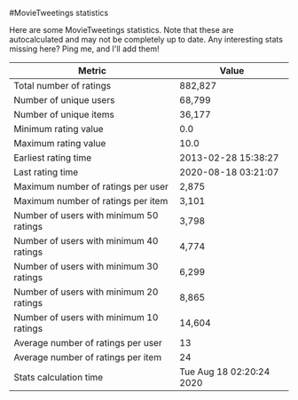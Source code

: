 #MovieTweetings statistics

Here are some MovieTweetings statistics. Note that these are autocalculated and may not be completely up to date. Any interesting stats missing here? Ping me, and I'll add them!

Metric | Value
--- | ---
Total number of ratings                 | 882,827
Number of unique users                  | 68,799
Number of unique items                  | 36,177
Minimum rating value                    | 0.0
Maximum rating value                    | 10.0
Earliest rating time                    | 2013-02-28 15:38:27
Last rating time                        | 2020-08-18 03:21:07
Maximum number of ratings per user      | 2,875
Maximum number of ratings per item      | 3,101
Number of users with minimum 50 ratings | 3,798
Number of users with minimum 40 ratings | 4,774
Number of users with minimum 30 ratings | 6,299
Number of users with minimum 20 ratings | 8,865
Number of users with minimum 10 ratings | 14,604
Average number of ratings per user      | 13
Average number of ratings per item      | 24
Stats calculation time                  | Tue Aug 18 02:20:24 2020

